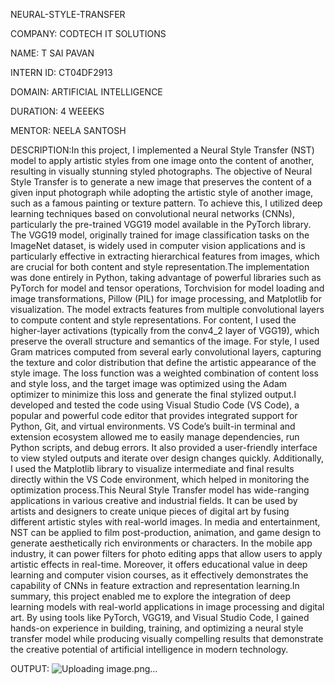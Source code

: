 NEURAL-STYLE-TRANSFER

COMPANY: CODTECH IT SOLUTIONS

NAME: T SAI PAVAN

INTERN ID: CT04DF2913

DOMAIN: ARTIFICIAL INTELLIGENCE

DURATION: 4 WEEEKS

MENTOR: NEELA SANTOSH

DESCRIPTION:In this project, I implemented a Neural Style Transfer (NST) model to apply artistic styles from one image onto the content of another, resulting in visually stunning styled photographs. The objective of Neural Style Transfer is to generate a new image that preserves the content of a given input photograph while adopting the artistic style of another image, such as a famous painting or texture pattern. To achieve this, I utilized deep learning techniques based on convolutional neural networks (CNNs), particularly the pre-trained VGG19 model available in the PyTorch library. The VGG19 model, originally trained for image classification tasks on the ImageNet dataset, is widely used in computer vision applications and is particularly effective in extracting hierarchical features from images, which are crucial for both content and style representation.The implementation was done entirely in Python, taking advantage of powerful libraries such as PyTorch for model and tensor operations, Torchvision for model loading and image transformations, Pillow (PIL) for image processing, and Matplotlib for visualization. The model extracts features from multiple convolutional layers to compute content and style representations. For content, I used the higher-layer activations (typically from the conv4_2 layer of VGG19), which preserve the overall structure and semantics of the image. For style, I used Gram matrices computed from several early convolutional layers, capturing the texture and color distribution that define the artistic appearance of the style image. The loss function was a weighted combination of content loss and style loss, and the target image was optimized using the Adam optimizer to minimize this loss and generate the final stylized output.I developed and tested the code using Visual Studio Code (VS Code), a popular and powerful code editor that provides integrated support for Python, Git, and virtual environments. VS Code’s built-in terminal and extension ecosystem allowed me to easily manage dependencies, run Python scripts, and debug errors. It also provided a user-friendly interface to view styled outputs and iterate over design changes quickly. Additionally, I used the Matplotlib library to visualize intermediate and final results directly within the VS Code environment, which helped in monitoring the optimization process.This Neural Style Transfer model has wide-ranging applications in various creative and industrial fields. It can be used by artists and designers to create unique pieces of digital art by fusing different artistic styles with real-world images. In media and entertainment, NST can be applied to film post-production, animation, and game design to generate aesthetically rich environments or characters. In the mobile app industry, it can power filters for photo editing apps that allow users to apply artistic effects in real-time. Moreover, it offers educational value in deep learning and computer vision courses, as it effectively demonstrates the capability of CNNs in feature extraction and representation learning.In summary, this project enabled me to explore the integration of deep learning models with real-world applications in image processing and digital art. By using tools like PyTorch, VGG19, and Visual Studio Code, I gained hands-on experience in building, training, and optimizing a neural style transfer model while producing visually compelling results that demonstrate the creative potential of artificial intelligence in modern technology.

OUTPUT:
![Uploading image.png…]()

